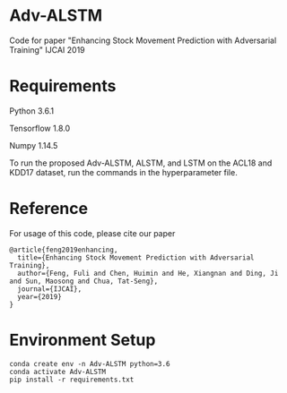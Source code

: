 # Adv-ALSTM
Code for paper "Enhancing Stock Movement Prediction with Adversarial Training" IJCAI 2019

# Requirements
Python 3.6.1

Tensorflow 1.8.0

Numpy 1.14.5

To run the proposed Adv-ALSTM, ALSTM, and LSTM on the ACL18 and KDD17 dataset, run the commands in the hyperparameter file.

# Reference
For usage of this code, please cite our paper
```
@article{feng2019enhancing,
  title={Enhancing Stock Movement Prediction with Adversarial Training},
  author={Feng, Fuli and Chen, Huimin and He, Xiangnan and Ding, Ji and Sun, Maosong and Chua, Tat-Seng},
  journal={IJCAI},
  year={2019}
}
```
# Environment Setup
```
conda create env -n Adv-ALSTM python=3.6
conda activate Adv-ALSTM
pip install -r requirements.txt
```